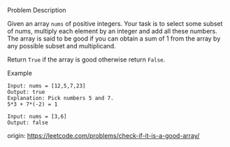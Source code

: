 Problem Description

Given an array `nums` of positive integers. Your task is to select some subset of nums, multiply each element by an integer and add all these numbers. The array is said to be good if you can obtain a sum of 1 from the array by any possible subset and multiplicand.

Return `True` if the array is good otherwise return `False`.

Example

```
Input: nums = [12,5,7,23]
Output: true
Explanation: Pick numbers 5 and 7.
5*3 + 7*(-2) = 1
```

```
Input: nums = [3,6]
Output: false
```

origin: https://leetcode.com/problems/check-if-it-is-a-good-array/